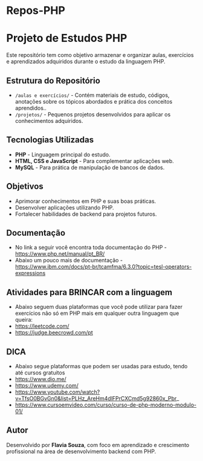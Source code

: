 # Repos-PHP
# Projeto de Estudos PHP

Este repositório tem como objetivo armazenar e organizar aulas, exercícios e aprendizados adquiridos durante o estudo da linguagem PHP.

## Estrutura do Repositório

- `/aulas e exercícios/` - Contém materiais de estudo, códigos, anotações sobre os tópicos abordados e prática dos conceitos aprendidos..
- `/projetos/` - Pequenos projetos desenvolvidos para aplicar os conhecimentos adquiridos.

## Tecnologias Utilizadas

- **PHP** - Linguagem principal do estudo.
- **HTML, CSS e JavaScript** - Para complementar aplicações web.
- **MySQL** - Para prática de manipulação de bancos de dados.

## Objetivos

- Aprimorar conhecimentos em PHP e suas boas práticas.
- Desenvolver aplicações utilizando PHP.
- Fortalecer habilidades de backend para projetos futuros.


## Documentação 

- No link a seguir você encontra toda documentação do PHP
      - https://www.php.net/manual/pt_BR/
- Abaixo um pouco mais de documentação
      - https://www.ibm.com/docs/pt-br/tcamfma/6.3.0?topic=tesl-operators-expressions

## Atividades para BRINCAR com a linguagem 
- Abaixo seguem duas plataformas que você pode utilizar para fazer exercícios não só em PHP mais em qualquer outra linguagem que queira:
- https://leetcode.com/
- https://judge.beecrowd.com/pt

## DICA

- Abaixo segue plataformas que podem ser usadas para estudo, tendo até cursos gratuitos
- https://www.dio.me/
- https://www.udemy.com/
- https://www.youtube.com/watch?v=TfsO0BGvGn0&list=PLHz_AreHm4dlFPrCXCmd5g92860x_Pbr_
- https://www.cursoemvideo.com/curso/curso-de-php-moderno-modulo-01/

## Autor

Desenvolvido por **Flavia Souza**, com foco em aprendizado e crescimento profissional na área de desenvolvimento backend com PHP.
